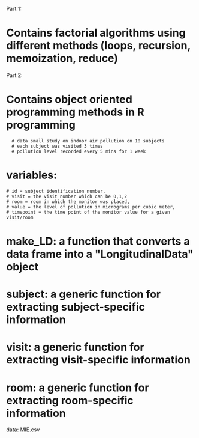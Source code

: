 Part 1:
   # Contains factorial algorithms using different methods (loops, recursion, memoization, reduce)

Part 2:
  # Contains object oriented programming methods in R programming
      # data small study on indoor air pollution on 10 subjects
      # each subject was visited 3 times
      # pollution level recorded every 5 mins for 1 week

  # variables: 
    # id = subject identification number, 
    # visit = the visit number which can be 0,1,2 
    # room = room in which the monitor was placed, 
    # value = the level of pollution in micrograms per cubic meter, 
    # timepoint = the time point of the monitor value for a given visit/room

  # make_LD: a function that converts a data frame into a "LongitudinalData" object
  # subject: a generic function for extracting subject-specific information
  # visit: a generic function for extracting visit-specific information
  # room: a generic function for extracting room-specific information


  data: MIE.csv


